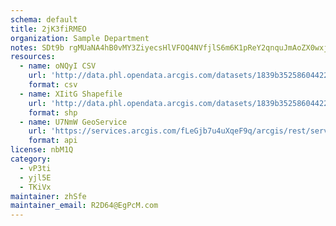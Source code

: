 ```yaml
---
schema: default
title: 2jK3fiRMEO 
organization: Sample Department 
notes: SDt9b rgMUaNA4hB0vMY3ZiyecsHlVFOQ4NVfjlS6m6K1pReY2qnquJmAoZX0wxj5oHhRP9GOI1xyfXTzWL8kCaP 3nudEU2E8Ii 
resources:
  - name: oNQyI CSV
    url: 'http://data.phl.opendata.arcgis.com/datasets/1839b35258604422b0b520cbb668df0d_0.csv'
    format: csv
  - name: XIitG Shapefile
    url: 'http://data.phl.opendata.arcgis.com/datasets/1839b35258604422b0b520cbb668df0d_0.zip'
    format: shp
  - name: U7NmW GeoService
    url: 'https://services.arcgis.com/fLeGjb7u4uXqeF9q/arcgis/rest/services/Air_Monitoring_Stations/FeatureServer/0/query'
    format: api
license: nbM1Q 
category:
  - vP3ti 
  - yjl5E 
  - TKiVx 
maintainer: zhSfe  
maintainer_email: R2D64@EgPcM.com
---
```

